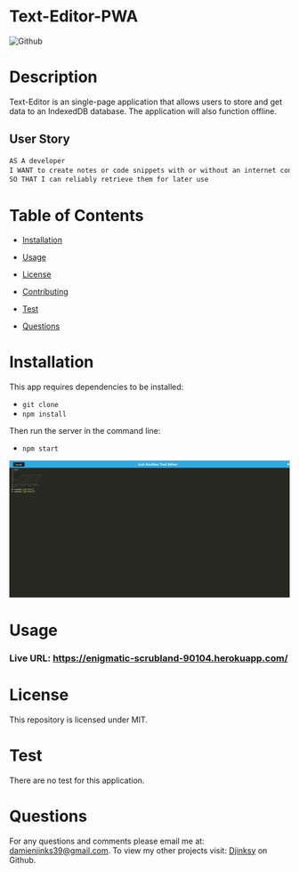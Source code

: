 # Text-Editor-PWA

![Github](https://img.shields.io/badge/license-MIT-yellow.svg)

# Description

Text-Editor is an single-page application that allows users to store and get data to an IndexedDB database. The application will also function offline.

## User Story 

```md
AS A developer
I WANT to create notes or code snippets with or without an internet connection
SO THAT I can reliably retrieve them for later use
``` 

# Table of Contents
    
- [Installation](#installation)
    
- [Usage](#usage)
    
- [License](#license)
    
- [Contributing](#contributing)
    
- [Test](#test)
    
- [Questions](#questions)

# Installation 

This app requires dependencies to be installed:

- `git clone`
- `npm install` 

Then run the server in the command line: 

- `npm start`

![screenshot-1](./images/screenshot-1.png) 

# Usage

### Live URL: https://enigmatic-scrubland-90104.herokuapp.com/

# License 

This repository is licensed under MIT.

# Test

There are no test for this application.

# Questions 
  For any questions and comments please email me at: 
  damienjinks39@gmail.com.
  To view my other projects visit: 
  [Djinksy](https://github.com/Djinksy) on Github.